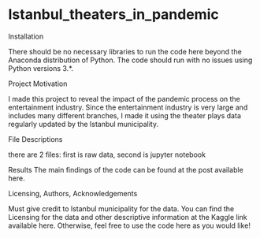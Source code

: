 # Istanbul_theaters_in_pandemic

Installation

There should be no necessary libraries to run the code here beyond the Anaconda distribution of Python. The code should run with no issues using Python versions 3.*.

Project Motivation

I made this project to reveal the impact of the pandemic process on the entertainment industry. Since the entertainment industry is very large and includes many different branches, I made it using the theater plays data regularly updated by the Istanbul municipality.

File Descriptions

there are 2 files: first is raw data, second is jupyter notebook

Results
The main findings of the code can be found at the post available here.

Licensing, Authors, Acknowledgements

Must give credit to Istanbul municipality for the data. You can find the Licensing for the data and other descriptive information at the Kaggle link available here. Otherwise, feel free to use the code here as you would like!
